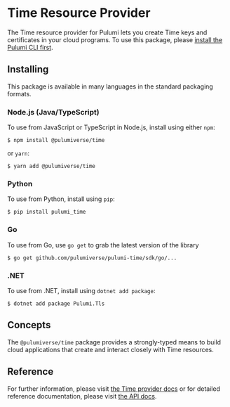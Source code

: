 # Time Resource Provider

The Time resource provider for Pulumi lets you create Time keys and certificates in your cloud programs.  To use
this package, please [install the Pulumi CLI first](https://pulumi.io/).

## Installing

This package is available in many languages in the standard packaging formats.

### Node.js (Java/TypeScript)

To use from JavaScript or TypeScript in Node.js, install using either `npm`:

    $ npm install @pulumiverse/time

or `yarn`:

    $ yarn add @pulumiverse/time

### Python

To use from Python, install using `pip`:

    $ pip install pulumi_time

### Go

To use from Go, use `go get` to grab the latest version of the library

    $ go get github.com/pulumiverse/pulumi-time/sdk/go/...

### .NET

To use from .NET, install using `dotnet add package`:

    $ dotnet add package Pulumi.Tls

## Concepts

The `@pulumiverse/time` package provides a strongly-typed means to build cloud applications that create
and interact closely with Time resources.

## Reference

For further information, please visit [the Time provider docs](https://www.pulumi.com/docs/intro/cloud-providers/time) or for detailed reference documentation, please visit [the API docs](https://www.pulumi.com/docs/reference/pkg/time).
